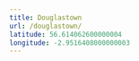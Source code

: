 ```yaml
---
title: Douglastown
url: /douglastown/
latitude: 56.614062600000004
longitude: -2.9516408000000003
---
```

